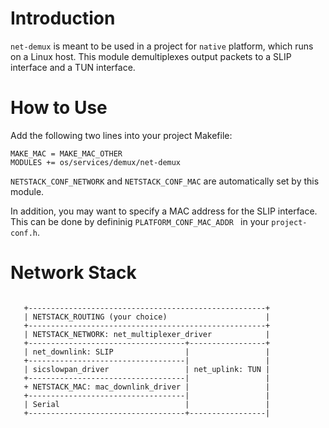 # Introduction

`net-demux` is meant to be used in a project for `native` platform,
which runs on a Linux host. This module demultiplexes output packets
to a SLIP interface and a TUN interface.

# How to Use

Add the following two lines into your project Makefile:

```
MAKE_MAC = MAKE_MAC_OTHER
MODULES += os/services/demux/net-demux
```

`NETSTACK_CONF_NETWORK` and `NETSTACK_CONF_MAC` are automatically set
by this module.

In addition, you may want to specify a MAC address for the SLIP
interface. This can be done by defininig `PLATFORM_CONF_MAC_ADDR ` in
your `project-conf.h`.

# Network Stack

```

   +-----------------------------------------------------+
   | NETSTACK_ROUTING (your choice)                      |
   +-----------------------------------------------------+
   | NETSTACK_NETWORK: net_multiplexer_driver            |
   +-----------------------------------+-----------------+
   | net_downlink: SLIP                |                 |
   +-----------------------------------|                 |
   | sicslowpan_driver                 | net_uplink: TUN |
   +-----------------------------------|                 |
   + NETSTACK_MAC: mac_downlink_driver |                 |
   +-----------------------------------|                 |
   | Serial                            |                 |
   +-----------------------------------+-----------------|

```
